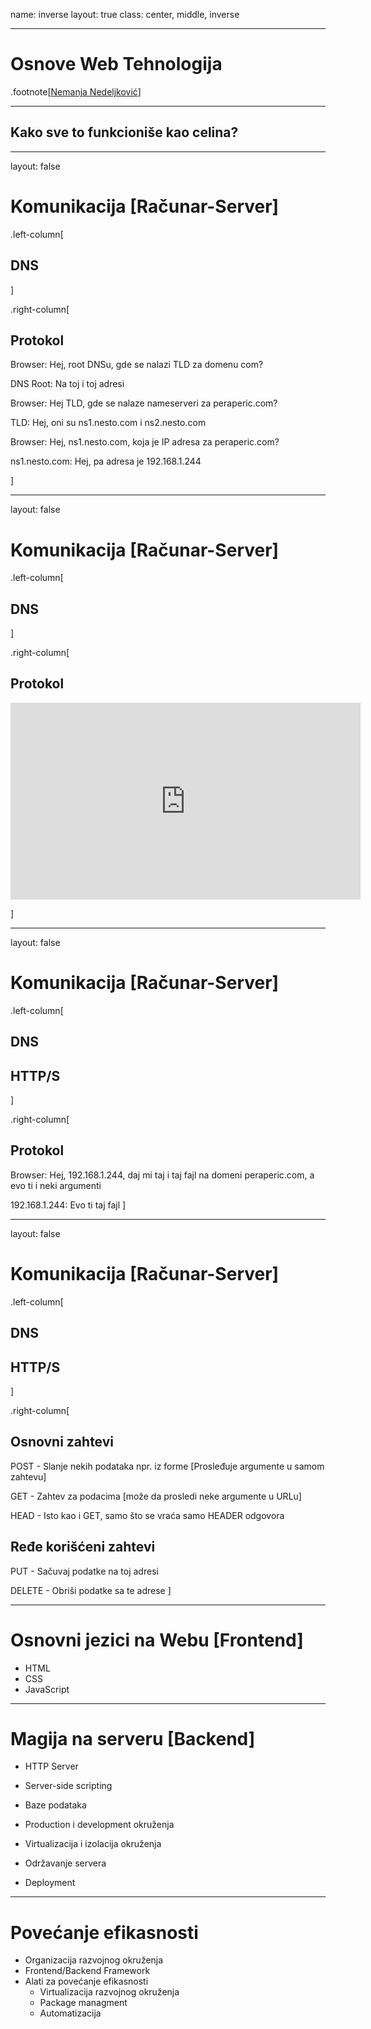 name: inverse
layout: true
class: center, middle, inverse

---

# Osnove Web Tehnologija

.footnote[[Nemanja Nedeljković](https://nemanjan00.org/)]

---

## Kako sve to funkcioniše kao celina? 

---

layout: false

# Komunikacija [Računar-Server]

.left-column[
  ## DNS
]

.right-column[
  ## Protokol

  Browser: Hej, root DNSu, gde se nalazi TLD za domenu com? 

  DNS Root: Na toj i toj adresi

  Browser: Hej TLD, gde se nalaze nameserveri za peraperic.com? 

  TLD: Hej, oni su ns1.nesto.com i ns2.nesto.com

  Browser: Hej, ns1.nesto.com, koja je IP adresa za peraperic.com? 

  ns1.nesto.com: Hej, pa adresa je 192.168.1.244

]

---

layout: false

# Komunikacija [Računar-Server]

.left-column[
  ## DNS
]

.right-column[
  ## Protokol

  <iframe width="560" height="315" src="https://www.youtube.com/embed/72snZctFFtA" frameborder="0" allowfullscreen></iframe>

]

---

layout: false

# Komunikacija [Računar-Server]

.left-column[
  ## DNS
  ## HTTP/S
]

.right-column[
  ## Protokol

  Browser: Hej, 192.168.1.244, daj mi taj i taj fajl na domeni peraperic.com, a evo ti i neki argumenti 

  192.168.1.244: Evo ti taj fajl
]

---

layout: false

# Komunikacija [Računar-Server]

.left-column[
  ## DNS
  ## HTTP/S
]

.right-column[

  ## Osnovni zahtevi

  POST - Slanje nekih podataka npr. iz forme [Prosleđuje argumente u samom zahtevu]

  GET - Zahtev za podacima [može da prosledi neke argumente u URLu]

  HEAD - Isto kao i GET, samo što se vraća samo HEADER odgovora

  ## Ređe korišćeni zahtevi

  PUT - Sačuvaj podatke na toj adresi

  DELETE - Obriši podatke sa te adrese
]

---

# Osnovni jezici na Webu [Frontend]

- HTML
- CSS
- JavaScript

---

# Magija na serveru [Backend] 

- HTTP Server
- Server-side scripting
- Baze podataka


- Production i development okruženja
- Virtualizacija i izolacija okruženja


- Održavanje servera
- Deployment

---

# Povećanje efikasnosti

- Organizacija razvojnog okruženja
- Frontend/Backend Framework
- Alati za povećanje efikasnosti
	- Virtualizacija razvojnog okruženja
	- Package managment
	- Automatizacija
